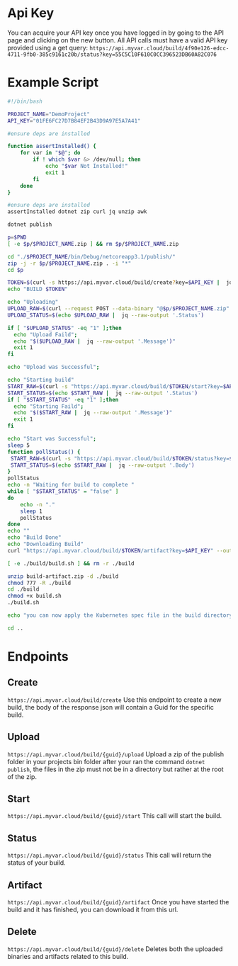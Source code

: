 # Api Key

You can acquire your API key once you have logged in by going to the API page and clicking on the new button. All API calls must have a valid API key provided using a get query:
``https://api.myvar.cloud/build/4f90e126-edcc-4711-9fb0-385c9161c20b/status?key=55C5C10F610C0CC396523DB60A82C076``

# Example Script

```bash
#!/bin/bash

PROJECT_NAME="DemoProject"
API_KEY="01FE6FC27D7B84EF2B43D9A97E5A7A41"

#ensure deps are installed

function assertInstalled() {
    for var in "$@"; do
        if ! which $var &> /dev/null; then
            echo "$var Not Installed!"
            exit 1
        fi
    done
}

#ensure deps are installed
assertInstalled dotnet zip curl jq unzip awk

dotnet publish

p=$PWD
[ -e $p/$PROJECT_NAME.zip ] && rm $p/$PROJECT_NAME.zip

cd "./$PROJECT_NAME/bin/Debug/netcoreapp3.1/publish/"
zip -j -r $p/$PROJECT_NAME.zip . -i "*"
cd $p

TOKEN=$(curl -s https://api.myvar.cloud/build/create?key=$API_KEY |  jq --raw-output '.Body.BuildId')
echo "BUILD $TOKEN"

echo "Uploading"
UPLOAD_RAW=$(curl --request POST --data-binary "@$p/$PROJECT_NAME.zip" "https://api.myvar.cloud/build/$TOKEN/upload?key=$API_KEY")
UPLOAD_STATUS=$(echo $UPLOAD_RAW |  jq --raw-output '.Status')

if [ "$UPLOAD_STATUS" -eq "1" ];then
  echo "Upload Faild";
  echo "$($UPLOAD_RAW |  jq --raw-output '.Message')"
  exit 1
fi

echo "Upload was Successful";

echo "Starting build"
START_RAW=$(curl -s "https://api.myvar.cloud/build/$TOKEN/start?key=$API_KEY" )
START_STATUS=$(echo $START_RAW |  jq --raw-output '.Status')
if [ "$START_STATUS" -eq "1" ];then
  echo "Starting Faild";
  echo "$($START_RAW |  jq --raw-output '.Message')"
  exit 1
fi

echo "Start was Successful";
sleep 5
function pollStatus() {
 START_RAW=$(curl -s "https://api.myvar.cloud/build/$TOKEN/status?key=$API_KEY" )
 START_STATUS=$(echo $START_RAW |  jq --raw-output '.Body')
}
pollStatus
echo -n "Waiting for build to complete "
while [ "$START_STATUS" = "false" ]
do
    echo -n "."
    sleep 1
    pollStatus
done
echo ""
echo "Build Done"
echo "Downloading Build"
curl "https://api.myvar.cloud/build/$TOKEN/artifact?key=$API_KEY" --output build-artifact.zip

[ -e ./build/build.sh ] && rm -r ./build

unzip build-artifact.zip -d ./build
chmod 777 -R ./build
cd ./build
chmod +x build.sh
./build.sh

echo "you can now apply the Kubernetes spec file in the build directory"

cd ..

```

# Endpoints

## Create

``https://api.myvar.cloud/build/create``
Use this endpoint to create a new build, the body of the response json will contain a Guid for the specific build.

## Upload

``https://api.myvar.cloud/build/{guid}/upload``
Upload a zip of the publish folder in your projects bin folder after your ran the command ``dotnet publish``, the files in the zip must not be in a directory but rather at the root of the zip.

## Start

``https://api.myvar.cloud/build/{guid}/start``
This call will start the build.
## Status

``https://api.myvar.cloud/build/{guid}/status``
This call will return the status of your build.

## Artifact

``https://api.myvar.cloud/build/{guid}/artifact``
Once you have started the build and it has finished, you can download it from this url.

## Delete

``https://api.myvar.cloud/build/{guid}/delete``
Deletes both the uploaded binaries and artifacts related to this build.

